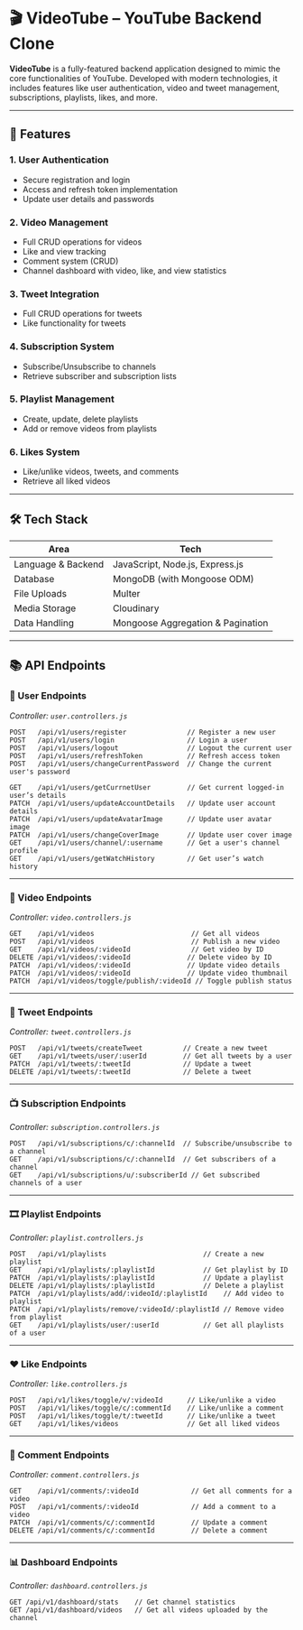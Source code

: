 
# 🎬 VideoTube – YouTube Backend Clone

**VideoTube** is a fully-featured backend application designed to mimic the core functionalities of YouTube. Developed with modern technologies, it includes features like user authentication, video and tweet management, subscriptions, playlists, likes, and more.

---

## 🚀 Features

### 1. **User Authentication**

* Secure registration and login
* Access and refresh token implementation
* Update user details and passwords

### 2. **Video Management**

* Full CRUD operations for videos
* Like and view tracking
* Comment system (CRUD)
* Channel dashboard with video, like, and view statistics

### 3. **Tweet Integration**

* Full CRUD operations for tweets
* Like functionality for tweets

### 4. **Subscription System**

* Subscribe/Unsubscribe to channels
* Retrieve subscriber and subscription lists

### 5. **Playlist Management**

* Create, update, delete playlists
* Add or remove videos from playlists

### 6. **Likes System**

* Like/unlike videos, tweets, and comments
* Retrieve all liked videos

---

## 🛠️ Tech Stack

| Area               | Tech                              |
| ------------------ | --------------------------------- |
| Language & Backend | JavaScript, Node.js, Express.js   |
| Database           | MongoDB (with Mongoose ODM)       |
| File Uploads       | Multer                            |
| Media Storage      | Cloudinary                        |
| Data Handling      | Mongoose Aggregation & Pagination |

---

## 📚 API Endpoints

### 👤 User Endpoints

*Controller: `user.controllers.js`*

```
POST   /api/v1/users/register               // Register a new user
POST   /api/v1/users/login                  // Login a user
POST   /api/v1/users/logout                 // Logout the current user
POST   /api/v1/users/refreshToken           // Refresh access token
POST   /api/v1/users/changeCurrentPassword  // Change the current user's password

GET    /api/v1/users/getCurrnetUser         // Get current logged-in user’s details
PATCH  /api/v1/users/updateAccountDetails   // Update user account details
PATCH  /api/v1/users/updateAvatarImage      // Update user avatar image
PATCH  /api/v1/users/changeCoverImage       // Update user cover image
GET    /api/v1/users/channel/:username      // Get a user's channel profile
GET    /api/v1/users/getWatchHistory        // Get user’s watch history
```

---

### 🎥 Video Endpoints

*Controller: `video.controllers.js`*

```
GET    /api/v1/videos                        // Get all videos
POST   /api/v1/videos                        // Publish a new video
GET    /api/v1/videos/:videoId               // Get video by ID
DELETE /api/v1/videos/:videoId              // Delete video by ID
PATCH  /api/v1/videos/:videoId              // Update video details
PATCH  /api/v1/videos/:videoId              // Update video thumbnail
PATCH  /api/v1/videos/toggle/publish/:videoId // Toggle publish status
```

---

### 📝 Tweet Endpoints

*Controller: `tweet.controllers.js`*

```
POST   /api/v1/tweets/createTweet          // Create a new tweet
GET    /api/v1/tweets/user/:userId         // Get all tweets by a user
PATCH  /api/v1/tweets/:tweetId             // Update a tweet
DELETE /api/v1/tweets/:tweetId             // Delete a tweet
```

---

### 📺 Subscription Endpoints

*Controller: `subscription.controllers.js`*

```
POST   /api/v1/subscriptions/c/:channelId  // Subscribe/unsubscribe to a channel
GET    /api/v1/subscriptions/c/:channelId  // Get subscribers of a channel
GET    /api/v1/subscriptions/u/:subscriberId // Get subscribed channels of a user
```

---

### 🎞 Playlist Endpoints

*Controller: `playlist.controllers.js`*

```
POST   /api/v1/playlists                        // Create a new playlist
GET    /api/v1/playlists/:playlistId            // Get playlist by ID
PATCH  /api/v1/playlists/:playlistId            // Update a playlist
DELETE /api/v1/playlists/:playlistId            // Delete a playlist
PATCH  /api/v1/playlists/add/:videoId/:playlistId    // Add video to playlist
PATCH  /api/v1/playlists/remove/:videoId/:playlistId // Remove video from playlist
GET    /api/v1/playlists/user/:userId           // Get all playlists of a user
```

---

### ❤️ Like Endpoints

*Controller: `like.controllers.js`*

```
POST   /api/v1/likes/toggle/v/:videoId      // Like/unlike a video
POST   /api/v1/likes/toggle/c/:commentId    // Like/unlike a comment
POST   /api/v1/likes/toggle/t/:tweetId      // Like/unlike a tweet
GET    /api/v1/likes/videos                 // Get all liked videos
```

---

### 💬 Comment Endpoints

*Controller: `comment.controllers.js`*

```
GET    /api/v1/comments/:videoId             // Get all comments for a video
POST   /api/v1/comments/:videoId             // Add a comment to a video
PATCH  /api/v1/comments/c/:commentId         // Update a comment
DELETE /api/v1/comments/c/:commentId         // Delete a comment
```

---

### 📊 Dashboard Endpoints

*Controller: `dashboard.controllers.js`*

```
GET /api/v1/dashboard/stats    // Get channel statistics
GET /api/v1/dashboard/videos   // Get all videos uploaded by the channel
```


